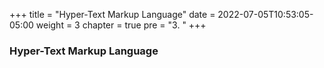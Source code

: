 +++
title = "Hyper-Text Markup Language"
date = 2022-07-05T10:53:05-05:00
weight = 3
chapter = true
pre = "3. "
+++

### Hyper-Text Markup Language